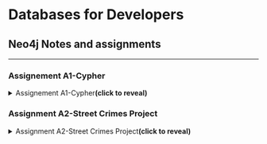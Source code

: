 # Databases for Developers

## Neo4j Notes and assignments
_____

### Assignement A1-Cypher

<details><summary>Assignement A1-Cypher<b>(click to reveal)</b></summary>
<p>
  
**1. Create a Movie node for the movie with a title Forrest Gump.**
```sql
CREATE (forrestGump:Movie {
  title:'Forrest Gump', 
  released:1995, 
  tagline:'Life is like a box of chocolates…you never know what you’re gonna get'
  })
```

**2. Add the following properties to the movie Forrest Gump:
  a. released: 1995
  b. tagline: Life is like a box of chocolates…you never know what you’re gonna get.**
  
```sql
--Done above, but:
 MATCH (FG:Movie{title:"Forrest Gump"}) 
   SET FG.released = 1995 
   SET FG.tagline = "Life is like a box of chocolates…you never know what you’re gonna get" 
   RETURN FG
```

**3. Update the released property of movie Forrest Gump, as it has actually been
released in 1994.**

```sql
MATCH (m:Movie {title: 'Forrest Gump'})
SET m.released = 1994
RETURN m
```

**4. Find the movie with the tagline Free your mind.**

```sql
MATCH (m:Movie {tagline: 'Free your mind'})
RETURN m
```

**5. Retrieve the movie The Matrix and all its relationships.**
```sql
MATCH (:Movie {title:"The Matrix"})-[r]-()
RETURN r
```

**6. Find the names and relationship type of all people who have any type of relationship
to the movie The Matrix.**
```sql
MATCH (people:Person)-[relatedTo]-(:Movie {title: "The Matrix"}) 
RETURN people.name, Type(relatedTo), relatedTo
```

**7. Find all people born in the previous century.**
```sql
MATCH (person:Person) WHERE person.born < 2000 
RETURN person.name, person.born
```

**8. Find all people who gave the movie The Da Vinci Code a rating of 65, returning their
names.**
```sql
MATCH (p:Person)-[:REVIEWED {rating:65}]->(m:Movie {title:"The Da Vinci Code"}) RETURN p.name
```

Or with a `WHERE` clause:
```sql
MATCH (movie:Movie {title:"The Da Vinci Code"})-[relationship:REVIEWED]-(reviewer) 
  WHERE relationship.rating = 65 
  RETURN reviewer 
```

**9. Find all people who follow Angela Scope and those who Angela Scope follows.**
```sql
MATCH (a:Person {name:"Angela Scope"})-[:FOLLOWS]->(p:Person)
RETURN p.name AS name
UNION
MATCH (q:Person)-[:FOLLOWS]->(a:Person {name:"Angela Scope"}) 
RETURN q.name AS name
```

**10. Find all people who follow anybody who follows Jessica Thompson returning them as
nodes.**
```sql
MATCH (p:Person)-[:FOLLOWS]->(x:Person)-[:FOLLOWS]->(JessicaThompson) RETURN p
```

**11. Tom Hanks hasn’t HELPED Gary Sinise in a research. Remove this property from
the relation.**

```diff
-- There is no relationship called HELPED. 
-- I assumed that the relationship FOLLOWS is similar, so I used that for question 11 and 12.
```
```sql
MATCH (n {name: "Paul Blythe"})-[r:FOLLOWS]->(a:Person {name:"Angela Scope"}) 
DELETE r
```

**12. Delete the whole person-to-person relationship HELPED from the graph.**
```sql
MATCH ()-[r:FOLLOWS]-() 
DELETE r
```
</p>
</details>

### Assignment A2-Street Crimes Project

<details><summary>Assignment A2-Street Crimes Project<b>(click to reveal)</b></summary>
<p>
  
**1. At this web address: [data.police.uk/data](https://data.police.uk/data/) you will find crime data collected by the
UK police. Download a data set in a csv format and use (some of) the data in it to create a graph
database.**
```sql
LOAD CSV WITH HEADERS FROM 'file:///2021-01-city-of-london-street.csv' AS row
WITH row WHERE NOT row.CrimeID IS null
MERGE (c:Crime {crimeid: row.CrimeID,crimetype: coalesce(row.Crimetype, "unknown crimetype")} )
MERGE (l:Location {location: coalesce(row.Location, "unknown")})
MERGE (c)-[:HAPPENED_IN]->(l)
```
**2. Which is the location with highest number of crimes?**  
```sql
MATCH (l)-[:HAPPENED_IN]->(c)
RETURN c, COLLECT(l) as crimelocations
ORDER BY SIZE(crimelocations) DESC LIMIT 1
```

**3. Which is the most common crime?**  
```sql
MATCH (c:Crime)
RETURN c.crimetype, COUNT(*) 
ORDER BY COUNT(*) DESC LIMIT 1
```
</p>
</details>


